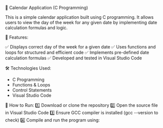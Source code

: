 📅 Calendar Application (C Programming)

This is a simple calendar application built using C programming. It allows users to view the day of the week for any given date by implementing date calculation formulas and logic.

🚀 Features:

✅ Displays correct day of the week for a given date
✅ Uses functions and loops for structured and efficient code
✅ Implements pre-defined date calculation formulas
✅ Developed and tested in Visual Studio Code

🛠 Technologies Used:
- C Programming
- Functions & Loops
- Control Statements
- Visual Studio Code

🔗 How to Run:
1️⃣ Download or clone the repository
2️⃣ Open the source file in Visual Studio Code
3️⃣ Ensure GCC compiler is installed (gcc --version to check)
4️⃣ Compile and run the program using:
